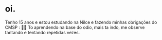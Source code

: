 # oi.
Tenho 15 anos e estou estudando na Nilce e fazendo minhas obrigações do CMSP : 👍🏾
To aprendendo na base do odio, mais ta indo, me observe tantando e tentando repetidas vezes.
